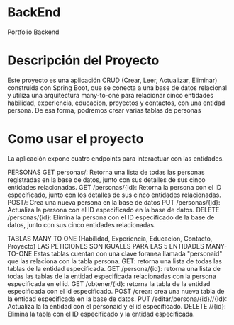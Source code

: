 # BackEnd
Portfolio Backend
# Descripción del Proyecto
Este proyecto es una aplicación CRUD (Crear, Leer, Actualizar, Eliminar) construida con Spring Boot, que 
se conecta a una base de datos relacional y utiliza una arquitectura many-to-one para relacionar 
cinco entidades habilidad, experiencia, educacion, proyectos y contactos, con una entidad persona. De esa forma,
podremos crear varias tablas de personas 

# Como usar el proyecto
La aplicación expone cuatro endpoints para interactuar con las entidades.

PERSONAS
GET personas/: Retorna una lista de todas las personas registradas en la base de datos, junto con sus detalles 
de sus cinco entidades relacionadas.
GET /personas/{id}: Retorna la persona con el ID especificado, junto con los detalles de sus cinco entidades relacionadas.
POST/: Crea una nueva persona en la base de datos
PUT /personas/{id}: Actualiza la persona con el ID especificado en la base de datos.
DELETE /personas/{id}: Elimina la persona con el ID especificado de la base de datos, junto con sus cinco entidades relacionadas.

TABLAS MANY TO ONE (Habilidad, Experiencia, Educacion, Contacto, Proyecto)
LAS PETICIONES SON IGUALES PARA LAS 5 ENTIDADES MANY-TO-ONE
Estas tablas cuentan con una clave foranea llamada "personaid" que las relaciona con la tabla persona.
GET: retorna una lista de todas las tablas de la entidad especificada.
GET /persona/{id}: retorna una lista de todas las tablas de la entidad especificada relacionadas con la persona especificada en el id.
GET /obtener/{id}: retorna la tabla de la entidad especificada con el id especificado.
POST /crear: crea una nueva tabla de la entidad especificada en la base de datos.
PUT /editar/persona/{id}/<ENTIDAD>/{Id}: Actualiza la la entidad con el personaid y el id especificado.
DELETE /<ENTIDAD>/{id}: Elimina la tabla con el ID especificado y la entidad especificada.

